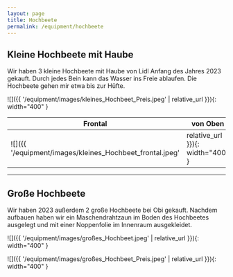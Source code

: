 ```yaml
---
layout: page
title: Hochbeete
permalink: /equipment/hochbeete
---
```


## Kleine Hochbeete mit Haube


Wir haben 3 kleine Hochbeete mit Haube von Lidl Anfang des Jahres 2023 gekauft. Durch jedes Bein kann das Wasser ins Freie ablaufen. Die Hochbeete gehen mir etwa bis zur Hüfte.

![]({{ '/equipment/images/kleines_Hochbeet_Preis.jpeg' | relative_url }}){: width="400" }

| Frontal    | von Oben | Mit Haube |
| --------  | -----------   | -----   |
| ![]({{ '/equipment/images/kleines_Hochbeet_frontal.jpeg' | relative_url }}){: width="400" } | ![]({{ '/equipment/images/kleines_Hochbeet_oben.jpeg' | relative_url }}){: width="400" } | ![]({{ '/equipment/images/kleines_Hochbeet_mit_Haube.jpeg' | relative_url }}){: width="400" } |


<hr>

## Große Hochbeete

Wir haben 2023 außerdem 2 große Hochbeete bei Obi gekauft. Nachdem aufbauen haben wir ein Maschendrahtzaun im Boden des Hochbeetes ausgelegt und mit einer Noppenfolie im Innenraum ausgekleidet. 

![]({{ '/equipment/images/großes_Hochbeet.jpeg' | relative_url }}){: width="400" }


![]({{ '/equipment/images/großes_Hochbeet_Preis.jpeg' | relative_url }}){: width="400" }

